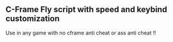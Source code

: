 ## C-Frame Fly script with speed and keybind customization

Use in any game with no cframe anti cheat or ass anti cheat !!
